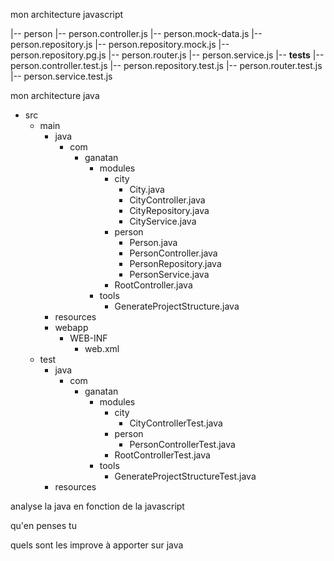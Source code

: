 mon architecture javascript

 |-- person
    |-- person.controller.js
    |-- person.mock-data.js
    |-- person.repository.js
    |-- person.repository.mock.js
    |-- person.repository.pg.js
    |-- person.router.js
    |-- person.service.js
    |-- __tests__
      |-- person.controller.test.js
      |-- person.repository.test.js
      |-- person.router.test.js
      |-- person.service.test.js


mon architecture java


- src
  - main
    - java
      - com
        - ganatan
          - modules
            - city
              - City.java
              - CityController.java
              - CityRepository.java
              - CityService.java
            - person
              - Person.java
              - PersonController.java
              - PersonRepository.java
              - PersonService.java
            - RootController.java
          - tools
            - GenerateProjectStructure.java
    - resources
    - webapp
      - WEB-INF
        - web.xml
  - test
    - java
      - com
        - ganatan
          - modules
            - city
              - CityControllerTest.java
            - person
              - PersonControllerTest.java
            - RootControllerTest.java
          - tools
            - GenerateProjectStructureTest.java
    - resources


analyse la java en fonction de la javascript


qu'en penses tu 

quels sont les improve à apporter sur java